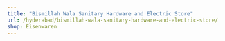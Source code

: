 ```yaml
---
title: "Bismillah Wala Sanitary Hardware and Electric Store"
url: /hyderabad/bismillah-wala-sanitary-hardware-and-electric-store/
shop: Eisenwaren
---
```

